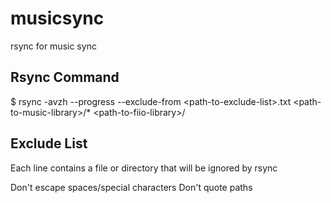 # musicsync
rsync for music sync

## Rsync Command
$ rsync -avzh --progress --exclude-from \<path-to-exclude-list\>.txt \<path-to-music-library\>/\* \<path-to-fiio-library\>/

## Exclude List
Each line contains a file or directory that will be ignored by rsync

Don't escape spaces/special characters 
Don't quote paths
